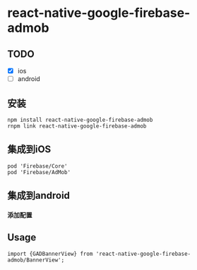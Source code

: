 # react-native-google-firebase-admob
## TODO
- [x] ios
- [ ] android

## 安装
```
npm install react-native-google-firebase-admob
rnpm link react-native-google-firebase-admob
```

## 集成到iOS
```
pod 'Firebase/Core'
pod 'Firebase/AdMob'
```
## 集成到android


#### 添加配置

## Usage

```
import {GADBannerView} from 'react-native-google-firebase-admob/BannerView';
```

